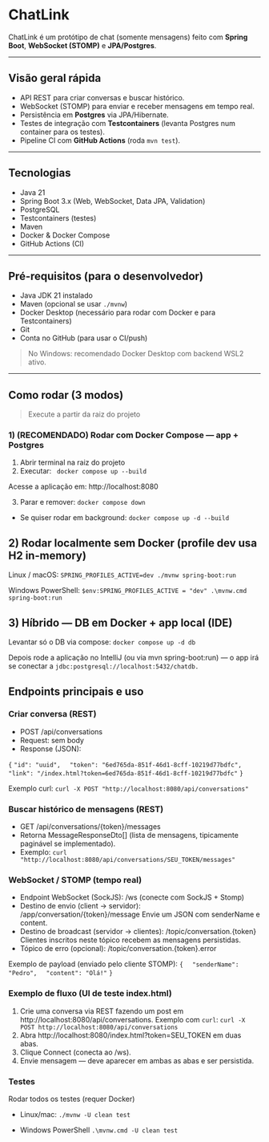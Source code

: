 # ChatLink

ChatLink é um protótipo de chat (somente mensagens) feito com **Spring Boot**, **WebSocket (STOMP)** e **JPA/Postgres**.

---

## Visão geral rápida
- API REST para criar conversas e buscar histórico.
- WebSocket (STOMP) para enviar e receber mensagens em tempo real.
- Persistência em **Postgres** via JPA/Hibernate.
- Testes de integração com **Testcontainers** (levanta Postgres num container para os testes).
- Pipeline CI com **GitHub Actions** (roda `mvn test`).

---

## Tecnologias
- Java 21
- Spring Boot 3.x (Web, WebSocket, Data JPA, Validation)
- PostgreSQL
- Testcontainers (testes)
- Maven
- Docker & Docker Compose
- GitHub Actions (CI)

---

## Pré-requisitos (para o desenvolvedor)
- Java JDK 21 instalado
- Maven (opcional se usar `./mvnw`)
- Docker Desktop (necessário para rodar com Docker e para Testcontainers)
- Git
- Conta no GitHub (para usar o CI/push)

> No Windows: recomendado Docker Desktop com backend WSL2 ativo.

---
## Como rodar (3 modos)

> Execute a partir da raiz do projeto

### 1) (RECOMENDADO) Rodar com Docker Compose — app + Postgres
1. Abrir terminal na raiz do projeto  
2. Executar:
`` docker compose up --build``

Acesse a aplicação em: http://localhost:8080

3. Parar e remover:
``docker compose down``

- Se quiser rodar em background:
``docker compose up -d --build``
## 2) Rodar localmente sem Docker (profile dev usa H2 in-memory)

Linux / macOS:
``SPRING_PROFILES_ACTIVE=dev ./mvnw spring-boot:run``

Windows PowerShell:
``$env:SPRING_PROFILES_ACTIVE = "dev"
.\mvnw.cmd spring-boot:run``

## 3) Híbrido — DB em Docker + app local (IDE)
Levantar só o DB via compose:
``docker compose up -d db``

Depois rode a aplicação no IntelliJ (ou via mvn spring-boot:run) — o app irá se conectar a ``jdbc:postgresql://localhost:5432/chatdb.``

## Endpoints principais e uso
### Criar conversa (REST)
- POST /api/conversations
- Request: sem body
- Response (JSON):

``{``
  ``"id": "uuid",``
``  "token": "6ed765da-851f-46d1-8cff-10219d77bdfc",``
``  "link": "/index.html?token=6ed765da-851f-46d1-8cff-10219d77bdfc"``
``}``

Exemplo curl:
``curl -X POST "http://localhost:8080/api/conversations"``

### Buscar histórico de mensagens (REST)
- GET /api/conversations/{token}/messages
- Retorna MessageResponseDto[] (lista de mensagens, tipicamente paginável se implementado).
- Exemplo:
``curl "http://localhost:8080/api/conversations/SEU_TOKEN/messages"``

### WebSocket / STOMP (tempo real)
- Endpoint WebSocket (SockJS): /ws (conecte com SockJS + Stomp)
- Destino de envio (client -> servidor): /app/conversation/{token}/message
Envie um JSON com senderName e content.
- Destino de broadcast (servidor -> clientes): /topic/conversation.{token}
Clientes inscritos neste tópico recebem as mensagens persistidas.
- Tópico de erro (opcional): /topic/conversation.{token}.error

Exemplo de payload (enviado pelo cliente STOMP):
``{``
``  "senderName": "Pedro",``
``  "content": "Olá!"``
``}``

### Exemplo de fluxo (UI de teste index.html)
1. Crie uma conversa via REST fazendo um post em http://localhost:8080/api/conversations.
Exemplo com `curl`:
``curl -X POST http://localhost:8080/api/conversations``
3. Abra http://localhost:8080/index.html?token=SEU_TOKEN em duas abas.
4. Clique Connect (conecta ao /ws).
5. Envie mensagem — deve aparecer em ambas as abas e ser persistida.

### Testes
Rodar todos os testes (requer Docker)
- Linux/mac:
``./mvnw -U clean test``

- Windows PowerShell
``.\mvnw.cmd -U clean test``
